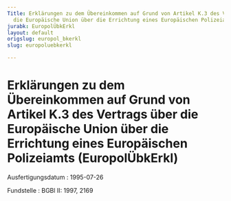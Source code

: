 ```yaml
---
Title: Erklärungen zu dem Übereinkommen auf Grund von Artikel K.3 des Vertrags über
  die Europäische Union über die Errichtung eines Europäischen Polizeiamts
jurabk: EuropolÜbkErkl
layout: default
origslug: europol_bkerkl
slug: europoluebkerkl

---
```


# Erklärungen zu dem Übereinkommen auf Grund von Artikel K.3 des Vertrags über die Europäische Union über die Errichtung eines Europäischen Polizeiamts (EuropolÜbkErkl)

Ausfertigungsdatum
:   1995-07-26

Fundstelle
:   BGBl II: 1997, 2169

